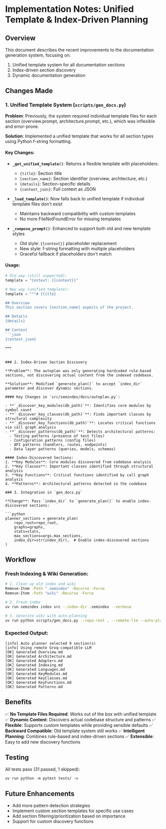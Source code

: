 # Implementation Notes: Unified Template & Index-Driven Planning

## Overview
This document describes the recent improvements to the documentation generation system, focusing on:
1. Unified template system for all documentation sections
2. Index-driven section discovery
3. Dynamic documentation generation

## Changes Made

### 1. Unified Template System (`scripts/gen_docs.py`)

**Problem**: Previously, the system required individual template files for each section (overview.prompt, architecture.prompt, etc.), which was inflexible and error-prone.

**Solution**: Implemented a unified template that works for all section types using Python f-string formatting.

#### Key Changes:
- **`_get_unified_template()`**: Returns a flexible template with placeholders:
  - `{title}`: Section title
  - `{section_name}`: Section identifier (overview, architecture, etc.)
  - `{details}`: Section-specific details
  - `{context_json}`: Full context as JSON

- **`_load_template()`**: Now falls back to unified template if individual template files don't exist
  - Maintains backward compatibility with custom templates
  - No more FileNotFoundError for missing templates

- **`_compose_prompt()`**: Enhanced to support both old and new template styles
  - Old style: `{{context}}` placeholder replacement
  - New style: f-string formatting with multiple placeholders
  - Graceful fallback if placeholders don't match

#### Usage:
```python
# Old way (still supported):
template = "Context: {{context}}"

# New way (unified template):
template = """# {title}

## Overview
This section covers {section_name} aspects of the project.

## Details
{details}

## Context
```json
{context_json}
```
"""
```

### 2. Index-Driven Section Discovery

**Problem**: The autoplan was only generating hardcoded rule-based sections, not discovering actual content from the indexed codebase.

**Solution**: Modified `generate_plan()` to accept `index_dir` parameter and discover dynamic sections.

#### Key Changes in `src/semindex/docs/autoplan.py`:

- **`_discover_key_modules(db_path)`**: Identifies core modules by symbol count
- **`_discover_key_classes(db_path)`**: Finds important classes by structural complexity
- **`_discover_key_functions(db_path)`**: Locates critical functions via call graph analysis
- **`_discover_patterns(db_path)`**: Detects architectural patterns:
  - Testing patterns (presence of test files)
  - Configuration patterns (config files)
  - API patterns (handlers, routes, endpoints)
  - Data layer patterns (queries, models, schemas)

#### Index-Discovered Sections:
1. **Key Modules**: Core modules discovered from codebase analysis
2. **Key Classes**: Important classes identified through structural analysis
3. **Key Functions**: Critical functions identified by call graph analysis
4. **Patterns**: Architectural patterns detected in the codebase

### 3. Integration in `gen_docs.py`

**Change**: Pass `index_dir` to `generate_plan()` to enable index-discovered sections:

```python
planner_sections = generate_plan(
    repo_root=repo_root,
    graphs=graphs,
    stats=stats,
    max_sections=args.max_sections,
    index_dir=str(index_dir),  # Enable index-discovered sections
)
```

## Workflow

### Fresh Indexing & Wiki Generation:
```bash
# 1. Clean up old index and wiki
Remove-Item -Path ".semindex" -Recurse -Force
Remove-Item -Path "wiki" -Recurse -Force

# 2. Fresh index
uv run semindex index src --index-dir .semindex --verbose

# 3. Generate wiki with auto-planning
uv run python scripts/gen_docs.py --repo-root . --remote-llm --auto-plan --force
```

### Expected Output:
```
[info] Auto planner selected 9 section(s)
[info] Using remote Groq-compatible LLM
[OK] Generated Overview.md
[OK] Generated Architecture.md
[OK] Generated Adapters.md
[OK] Generated Indexing.md
[OK] Generated Languages.md
[OK] Generated KeyModules.md
[OK] Generated KeyClasses.md
[OK] Generated KeyFunctions.md
[OK] Generated Patterns.md
```

## Benefits

✅ **No Template Files Required**: Works out of the box with unified template
✅ **Dynamic Content**: Discovers actual codebase structure and patterns
✅ **Flexible**: Supports custom templates while providing sensible defaults
✅ **Backward Compatible**: Old template system still works
✅ **Intelligent Planning**: Combines rule-based and index-driven sections
✅ **Extensible**: Easy to add new discovery functions

## Testing

All tests pass (31 passed, 1 skipped):
```
uv run python -m pytest tests/ -v
```

## Future Enhancements

- Add more pattern detection strategies
- Implement custom section templates for specific use cases
- Add section filtering/prioritization based on importance
- Support for custom discovery functions
